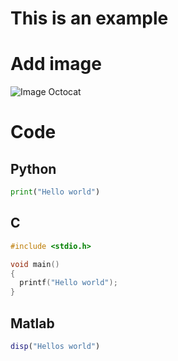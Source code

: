 # This is an example

# Add image

![Image Octocat](https://octodex.github.com/images/droctocat.png)

# Code
## Python
```python
print("Hello world")
```

## C
``` C
#include <stdio.h>

void main()
{
  printf("Hello world");
}
```

## Matlab

``` Matlab
disp("Hellos world")
```
